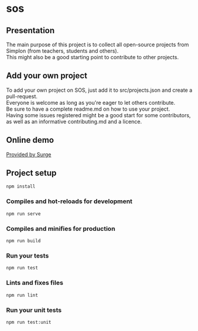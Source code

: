# sos
## Presentation
The main purpose of this project is to collect all open-source projects from Simplon (from teachers, students and others).  
This might also be a good starting point to contribute to other projects. 

## Add your own project
To add your own project on SOS, just add it to src/projects.json and create a pull-request.   
Everyone is welcome as long as you're eager to let others contribute.   
Be sure to have a complete readme.md on how to use your project.   
Having some issues registered might be a good start for some contributors, as well as an informative contributing.md and a licence.   

## Online demo
[Provided by Surge](https://simplonopensource.surge.sh)

## Project setup
```
npm install
```

### Compiles and hot-reloads for development
```
npm run serve
```

### Compiles and minifies for production
```
npm run build
```

### Run your tests
```
npm run test
```

### Lints and fixes files
```
npm run lint
```

### Run your unit tests
```
npm run test:unit
```
